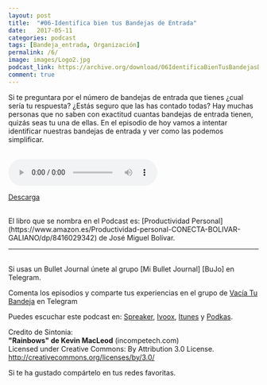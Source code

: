 ```yaml
---
layout: post
title:  "#06-Identifica bien tus Bandejas de Entrada"
date:   2017-05-11 
categories: podcast
tags: [Bandeja_entrada, Organización]
permalink: /6/
image: images/Logo2.jpg
podcast_link: https://archive.org/download/06IdentificaBienTusBandejasDeEntrada/06%20Identifica%20bien%20tus%20bandejas%20de%20entrada.mp3
comment: true
---
```


Si te preguntara por el número de bandejas de entrada que tienes ¿cual sería tu respuesta? ¿Estás seguro que las has contado todas? Hay muchas personas que no saben con exactitud cuantas bandejas de entrada tienen, quizás seas tu una de ellas. En el episodio de hoy vamos a intentar identificar nuestras bandejas de entrada y ver como las podemos simplificar. 



<br>

 <audio controls>
  <source src="{{ page.podcast_link }}" type="audio/mp3">
</audio>



[Descarga][mp3]


<br>
El libro que se nombra en el Podcast es:
 [Productividad Personal](https://www.amazon.es/Productividad-personal-CONECTA-BOLIVAR-GALIANO/dp/8416029342) de José Miguel Bolívar.

<br>

_ _ _



<br>
Si usas un Bullet Journal únete al grupo [Mi Bullet Journal] [BuJo] en Telegram.

Comenta los episodios y comparte tus experiencias en el grupo de [Vacía Tu Bandeja][Telegram] en Telegram

Puedes escuchar este podcast en:
[Spreaker][Spreaker], [Ivoox][Ivoox], [Itunes][Itunes] y [Podkas][Podkas]. 


Credito de Sintonia:  
**"Rainbows" de Kevin MacLeod** (incompetech.com)  
Licensed under Creative Commons: By Attribution 3.0 License.  
http://creativecommons.org/licenses/by/3.0/  

Si te ha gustado compártelo en tus redes favoritas.  


<!-- Begin SpeakPipe code -->
<script type="text/javascript">
(function(d){
var app = d.createElement('script'); app.type = 'text/javascript'; app.async = true;
var pt = ('https:' == document.location.protocol ? 'https://' : 'http://');
app.src = pt + 'www.speakpipe.com/loader/yhsyurkhlpn9hdopjhkvjrkkw9poz473.js';
var s = d.getElementsByTagName('script')[0]; s.parentNode.insertBefore(app, s);
})(document);
</script>
<!-- End SpeakPipe code -->

[Spreaker]: https://www.spreaker.com/show/2177636
[Ivoox]: http://www.ivoox.com/podcast-vacia-tu-bandeja_sq_f1388960_1.html
[Itunes]: https://itunes.apple.com/es/podcast/vac%C3%ADa-tu-bandeja/id1212390900?mt=2
[Podkas]: http://www.podkas.com/directorio/vacia-tu-bandeja-de-lormez16/
[Telegram]: http://t.me/Vaciatubandeja 
[BuJo]: http://t.me/miBulletJournal
[mp3]: https://archive.org/download/05BuJoVistaSemanalAreas/05%20BuJo-Vista%20semanal-Areas.mp3